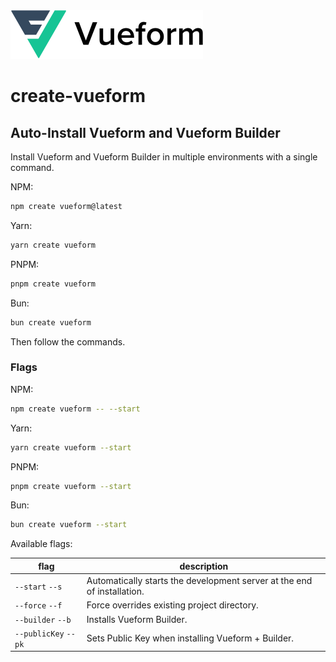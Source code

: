 <a href="https://vueform.com?cid=create-vueform">
  <picture>
    <source media="(prefers-color-scheme: dark)" srcset="https://github.com/vueform/plugin-mask/raw/main/.github/assets/logo-dark.svg">
    <img alt="Vueform Logo" src="https://github.com/vueform/plugin-mask/raw/main/.github/assets/logo.svg">
  </picture>
</a>

# create-vueform

## Auto-Install Vueform and Vueform Builder

Install Vueform and Vueform Builder in multiple environments with a single command.

NPM:

```bash
npm create vueform@latest
```

Yarn:

```bash
yarn create vueform
```

PNPM:

```bash
pnpm create vueform
```

Bun:

```bash
bun create vueform
```

Then follow the commands.

### Flags

NPM:
```bash
npm create vueform -- --start
```

Yarn:

```bash
yarn create vueform --start
```

PNPM:

```bash
pnpm create vueform --start
```

Bun:

```bash
bun create vueform --start
```

Available flags:

| flag | description |
| --- | --- |
| `--start` `--s` | Automatically starts the development server at the end of installation. |
| `--force` `--f` | Force overrides existing project directory. |
| `--builder` `--b` | Installs Vueform Builder. |
| `--publicKey` `--pk` | Sets Public Key when installing Vueform + Builder. |